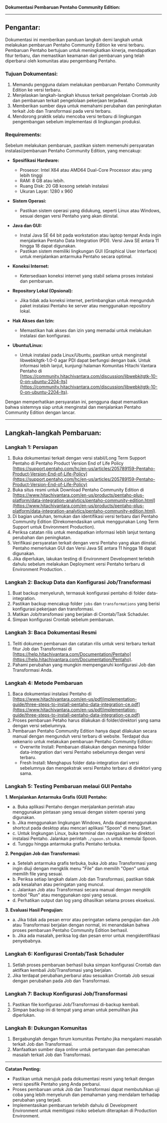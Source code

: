 **Dokumentasi Pembaruan Pentaho Community Edition:**

---

## Pengantar:

Dokumentasi ini memberikan panduan langkah demi langkah untuk melakukan pembaruan Pentaho Community Edition ke versi terbaru. Pembaruan Pentaho bertujuan untuk meningkatkan kinerja, mendapatkan fitur terbaru, dan memastikan keamanan dari pembaruan yang telah diperbarui oleh komunitas atau pengembang Pentaho.

### Tujuan Dokumentasi:

1. Memandu pengguna dalam melakukan pembaruan Pentaho Community Edition ke versi terbaru.
2. Menjelaskan langkah-langkah khusus terkait pengelolaan Crontab Job dan pembaruan terkait pengelolaan pekerjaan terjadwal.
3. Memberikan sumber daya untuk memahami perubahan dan peningkatan terkait Job dan Transformasi pada versi terbaru.
4. Mendorong praktik selalu mencoba versi terbaru di lingkungan pengembangan sebelum implementasi di lingkungan produksi.

### Requirements:
Sebelum melakukan pembaruan, pastikan sistem memenuhi persyaratan instalasi/pembaruan Pentaho Community Edition, yang mencakup:

   - **Spesifikasi Hardware:**
      - Prosesor: Intel X64 atau AMD64 Dual-Core Processor atau yang lebih tinggi
      - RAM: 8 GB atau lebih.
      - Ruang Disk: 20 GB kosong setelah instalasi
      - Ukuran Layar: 1280 x 960
   
   - **Sistem Operasi:**
      - Pastikan sistem operasi yang didukung, seperti Linux atau Windows, sesuai dengan versi Pentaho yang akan diinstal.

   - **Java dan GUI:**
      - Instal Java SE 64 bit pada workstation atau laptop tempat Anda ingin menjalankan Pentaho Data Integration (PDI). Versi Java SE antara 11 hingga 18 dapat digunakan.
      - Pastikan sistem memiliki lingkungan GUI (Graphical User Interface) untuk menjalankan antarmuka Pentaho secara optimal.

   - **Koneksi Internet:**
      - Ketersediaan koneksi internet yang stabil selama proses instalasi dan pembaruan.
   
   - **Repository Lokal (Opsional):**
      - Jika tidak ada koneksi internet, pertimbangkan untuk mengunduh paket instalasi Pentaho ke server atau menggunakan repository lokal.
   
   - **Hak Akses dan Izin:**
      - Memastikan hak akses dan izin yang memadai untuk melakukan instalasi dan konfigurasi.
   - **Ubuntu/Linux:**
      - Untuk instalasi pada Linux/Ubuntu, pastikan untuk menginstal libwebkitgtk-1.0-0 agar PDI dapat berfungsi dengan baik. Untuk informasi lebih lanjut, kunjungi halaman Komunitas Hitachi Vantara Pentaho di [https://community.hitachivantara.com/discussion/libwebkitgtk-10-0-on-ubuntu-2204-lts](https://community.hitachivantara.com/discussion/libwebkitgtk-10-0-on-ubuntu-2204-lts).

Dengan memperhatikan persyaratan ini, pengguna dapat memastikan bahwa sistemnya siap untuk menginstal dan menjalankan Pentaho Community Edition dengan lancar.

---

## Langkah-langkah Pembaruan:

### Langkah 1: Persiapan

1. Buka dokumentasi terkait dengan versi stabil/Long Term Support Pentaho di Pentaho Product Version End of Life Policy [https://support.pentaho.com/hc/en-us/articles/205789159-Pentaho-Product-Version-End-of-Life-Policy](https://support.pentaho.com/hc/en-us/articles/205789159-Pentaho-Product-Version-End-of-Life-Policy)
2. Buka situs resmi untuk Download Pentaho Community Edition di [https://www.hitachivantara.com/en-us/products/pentaho-plus-platform/data-integration-analytics/pentaho-community-edition.html](https://www.hitachivantara.com/en-us/products/pentaho-plus-platform/data-integration-analytics/pentaho-community-edition.html).
3. Di bagian unduhan, temukan dan identifikasi versi terbaru dari Pentaho Community Edition (Direkomendasikan untuk menggunakan Long Term Support untuk Environment Production).
4. Periksa catatan rilis untuk mendapatkan informasi lebih lanjut tentang perubahan dan peningkatan.
5. Verifikasi persyaratan terkait dengan versi Pentaho yang akan diinstal. Pentaho memerlukan GUI dan Versi Java SE antara 11 hingga 18 dapat digunakan.
6. Jika diperlukan, lakukan testing di Environment Development terlebih dahulu sebelum melakukan Deployment versi Pentaho terbaru di Environment Production.
.
### Langkah 2: Backup Data dan Konfigurasi Job/Transformasi

1. Buat backup menyeluruh, termasuk konfigurasi pentaho di folder data-integration.
2. Pastikan backup mencakup folder `jobs` dan `transformations` yang berisi konfigurasi pekerjaan dan transformasi.
3. Matikan Job/transfomasi yang berjalan di Crontab/Task Schaduler.
4. Simpan konfigurasi Crontab sebelum pembaruan.

### Langkah 3: Baca Dokumentasi Resmi

1. Teliti dokumen pembaruan dan catatan rilis untuk versi terbaru terkait fitur Job dan Transformasi di [https://help.hitachivantara.com/Documentation/Pentaho](https://help.hitachivantara.com/Documentation/Pentaho).
2. Pahami perubahan yang mungkin mempengaruhi konfigurasi Job dan Transformasi Anda.

### Langkah 4: Metode Pembaruan

1. Baca dokumentasi instalasi Pentaho di [https://www.hitachivantara.com/en-us/pdf/implementation-guide/three-steps-to-install-pentaho-data-integration-ce.pdf](https://www.hitachivantara.com/en-us/pdf/implementation-guide/three-steps-to-install-pentaho-data-integration-ce.pdf)
2. Proses pembaruan Petaho harus dilakukan di folder/direktori yang sama dengan versi sebelumnya.
3. Pembaruan Pentaho Community Edition hanya dapat dilakukan secara manual dengan mengunduh versi terbaru di website. Terdapat dua sekenario untuk melakukan pembaruan Pentaho Community Edition:
   -  Overwrite Install: Pembaruan dilakukan dengan menimpa folder data-integration dari versi Pentaho sebelumnya dengan versi terbaru.
   -  Fresh Install: Menghapus folder data-integration dari versi sebelumnya dan mengekstrak versi Pentaho terbaru di direktori yang sama.

### Langkah 5: Testing Pembaruan melaui GUI Pentaho
**1. Menjalankan Antarmuka Grafis (GUI) Pentaho:**
   - a. Buka aplikasi Pentaho dengan menjalankan perintah atau menggunakan pintasan yang sesuai dengan sistem operasi yang digunakan.
   - b. Jika menggunakan lingkungan Windows, Anda dapat menggunakan shortcut pada desktop atau mencari aplikasi "Spoon" di menu Start.
   - c. Untuk lingkungan Linux, buka terminal dan navigasikan ke direktori instalasi Pentaho. Jalankan perintah `./spoon.sh` untuk memulai Spoon.
   - d. Tunggu hingga antarmuka grafis Pentaho terbuka.

**2. Pengujian Job dan Transformasi:**
   - a. Setelah antarmuka grafis terbuka, buka Job atau Transformasi yang ingin diuji dengan mengklik menu "File" dan memilih "Open" untuk memilih file yang sesuai.
   - b. Periksa setiap langkah dalam Job dan Transformasi, pastikan tidak ada kesalahan atau peringatan yang muncul.
   - c. Jalankan Job atau Transformasi secara manual dengan mengklik tombol "Run" atau menggunakan opsi yang sesuai.
   - d. Perhatikan output dan log yang dihasilkan selama proses eksekusi.

**3. Evaluasi Hasil Pengujian:**
   - a. Jika tidak ada pesan error atau peringatan selama pengujian dan Job atau Transformasi berjalan dengan normal, ini menandakan bahwa proses pembaruan Pentaho Community Edition berhasil.
   - b. Jika ada masalah, periksa log dan pesan error untuk mengidentifikasi penyebabnya.
   
### Langkah 6: Konfigurasi Crontab/Task Schaduler

1. Setlah proses pembaruan berhasil buka simpan konfigurasi Crontab dan aktifkan kembali Job/Transfomasi yang berjalan.
2. Jika terdapat perubahan,perbarui atau sesuaikan Crontab Job sesuai dengan perubahan pada Job dan Transformasi.
   
### Langkah 7: Backup Konfigurasi Job/Transformasi

1. Pastikan file konfigurasi Job/Transformasi di-backup kembali.
2. Simpan backup ini di tempat yang aman untuk pemulihan jika diperlukan.

### Langkah 8: Dukungan Komunitas
1. Bergabunglah dengan forum komunitas Pentaho jika mengalami masalah terkait Job dan Transformasi.
2. Manfaatkan sumber daya online untuk pertanyaan dan pemecahan masalah terkait Job dan Transformasi.

---

**Catatan Penting:**
- Pastikan untuk merujuk pada dokumentasi resmi yang terkait dengan versi spesifik Pentaho yang Anda perbarui.
- Proses pembaruan untuk Job dan Transformasi dapat membutuhkan uji coba yang lebih menyeluruh dan pemahaman yang mendalam terhadap perubahan yang terjadi.
- Implementasikan pembaruan terlebih dahulu di Development Environment untuk memitigasi risiko sebelum diterapkan di Production Environment.
